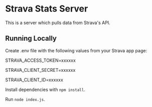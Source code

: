 # Strava Stats Server

This is a server which pulls data from Strava's API.

## Running Locally

Create .env file with the following values from your Strava app page:

STRAVA_ACCESS_TOKEN=xxxxxx

STRAVA_CLIENT_SECRET=xxxxxx

STRAVA_CLIENT_ID=xxxxxx



Install dependencies with `npm install`.

Run `node index.js`.